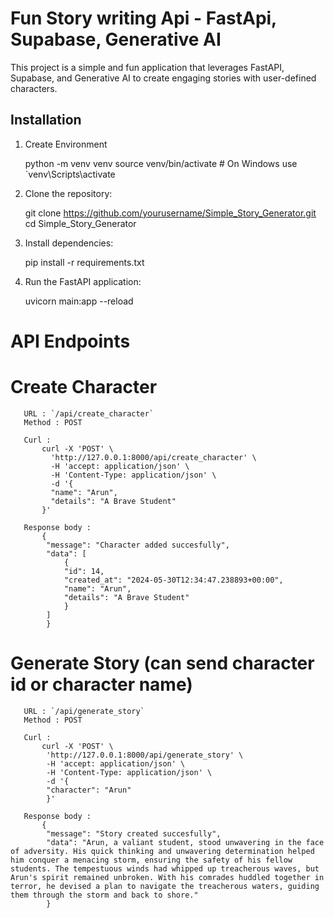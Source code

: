 # Fun Story writing Api - FastApi, Supabase, Generative AI

This project is a simple and fun application that leverages FastAPI, Supabase, and Generative AI to create engaging stories with user-defined characters.

## Installation

1. Create Environment

   python -m venv venv
   source venv/bin/activate  # On Windows use `venv\Scripts\activate

1. Clone the repository:

   git clone https://github.com/yourusername/Simple_Story_Generator.git
   cd Simple_Story_Generator

2. Install dependencies:

   pip install -r requirements.txt

3. Run the FastAPI application:

   uvicorn main:app --reload

# API Endpoints

  # Create Character
      
       URL : `/api/create_character`
       Method : POST

       Curl :
           curl -X 'POST' \
             'http://127.0.0.1:8000/api/create_character' \
             -H 'accept: application/json' \
             -H 'Content-Type: application/json' \
             -d '{
             "name": "Arun",
             "details": "A Brave Student"
           }'

       Response body :
           {
            "message": "Character added succesfully",
            "data": [
                {
                "id": 14,
                "created_at": "2024-05-30T12:34:47.238893+00:00",
                "name": "Arun",
                "details": "A Brave Student"
                }
            ]
            }

  # Generate Story (can send character id or character name)
      
       URL : `/api/generate_story` 
       Method : POST
       
       Curl :
           curl -X 'POST' \
            'http://127.0.0.1:8000/api/generate_story' \
            -H 'accept: application/json' \
            -H 'Content-Type: application/json' \
            -d '{
            "character": "Arun"
            }'

       Response body :
           {
            "message": "Story created succesfully",
            "data": "Arun, a valiant student, stood unwavering in the face of adversity. His quick thinking and unwavering determination helped him conquer a menacing storm, ensuring the safety of his fellow students. The tempestuous winds had whipped up treacherous waves, but Arun's spirit remained unbroken. With his comrades huddled together in terror, he devised a plan to navigate the treacherous waters, guiding them through the storm and back to shore."
            }


 
 